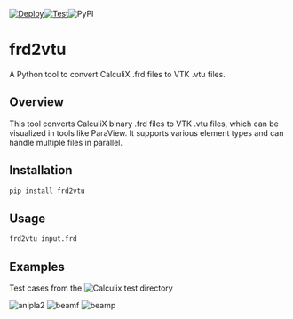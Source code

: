 [![Deploy](https://github.com/wr1/frd2vtu/actions/workflows/publish.yml/badge.svg)](https://github.com/wr1/frd2vtu/actions/workflows/publish.yml)[![Test](https://github.com/wr1/frd2vtu/actions/workflows/test.yml/badge.svg)](https://github.com/wr1/frd2vtu/actions/workflows/test.yml)![PyPI](https://img.shields.io/pypi/v/frd2vtu)

# frd2vtu

A Python tool to convert CalculiX .frd files to VTK .vtu files.

## Overview

This tool converts CalculiX binary .frd files to VTK .vtu files, which can be visualized in tools like ParaView. It supports various element types and can handle multiple files in parallel.

## Installation

```bash
pip install frd2vtu
```


## Usage

```bash
frd2vtu input.frd 
```


## Examples

Test cases from the ![Calculix test directory](https://github.com/Dhondtguido/CalculiX/tree/master/test)

![anipla2](https://github.com/user-attachments/assets/32bea8bd-d705-401c-8503-14b69111adda)
![beamf](https://github.com/user-attachments/assets/45ce4a86-e391-46d5-911a-3ede6a9c90e7)
![beamp](https://github.com/user-attachments/assets/b36ef2fb-6555-4cc4-bc29-191e32d3591d)
